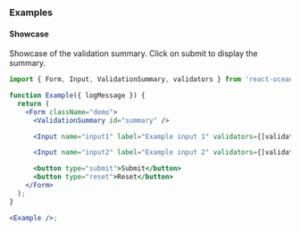 ### Examples

#### Showcase

Showcase of the validation summary. Click on submit to display the summary.

```jsx
import { Form, Input, ValidationSummary, validators } from 'react-ocean-forms';

function Example({ logMessage }) {
  return (
    <Form className="demo">
      <ValidationSummary id="summary" />

      <Input name="input1" label="Example input 1" validators={[validators.required]} />

      <Input name="input2" label="Example input 2" validators={[validators.required]} />

      <button type="submit">Submit</button>
      <button type="reset">Reset</button>
    </Form>
  );
}

<Example />;
```
